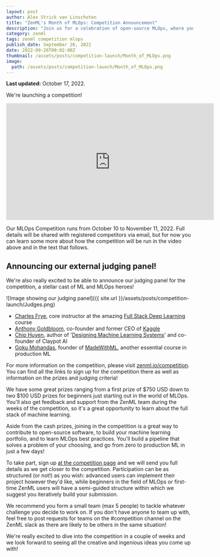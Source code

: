 ```yaml
---
layout: post
author: Alex Strick van Linschoten
title: "ZenML's Month of MLOps: Competition Announcement"
description: "Join us for a celebration of open-source MLOps, where you get to both express your creativity and solve a problem that is interesting to you! Our MLOps Competition runs from October 10 to November 11, 2022."
category: zenml
tags: zenml competition mlops
publish_date: September 26, 2022
date: 2022-09-26T00:02:00Z
thumbnail: /assets/posts/competition-launch/Month_of_MLOps.png
image:
  path: /assets/posts/competition-launch/Month_of_MLOps.png
---
```


**Last updated:** October 17, 2022.

We're launching a competition!

<iframe width="560" height="315" src="https://www.youtube-nocookie.com/embed/stuv785ItmM" title="YouTube video player" frameborder="0" allow="accelerometer; autoplay; clipboard-write; encrypted-media; gyroscope; picture-in-picture" allowfullscreen></iframe>

Our MLOps Competition runs from October 10 to November 11, 2022. Full details will be shared with registered competitors via email, but for now you can learn some more about how the competition will be run in the video above and in the text that follows.

## Announcing our external judging panel!

We're also really excited to be able to announce our judging panel for the competition, a stellar cast of ML and MLOps heroes!

![Image showing our judging panel]({{ site.url }}/assets/posts/competition-launch/Judges.png)

- [Charles Frye](https://twitter.com/charles_irl), core instructor at the amazing [Full Stack Deep Learning](https://fullstackdeeplearning.com) course
- [Anthony Goldbloom](https://www.linkedin.com/in/anthonygoldbloom), co-founder and former CEO of [Kaggle](https://www.kaggle.com)
- [Chip Huyen](https://www.linkedin.com/in/chiphuyen/), author of '[Designing Machine Learning Systems](https://www.amazon.com/Designing-Machine-Learning-Systems-Huyen-ebook-dp-B0B1LGL2SR/dp/B0B1LGL2SR/ref=mt_other?qid=1653630445&me=&tag=soumet-20&_encoding=UTF8)' and co-founder of Claypot AI
- [Goku Mohandas](https://www.linkedin.com/in/goku/), founder of [MadeWithML](https://madewithml.com), another essential course in production ML

For more information on the competition, please visit [zenml.io/competition](https://zenml.io/competition). You can find all the links to sign up for the competition there as well as information on the prizes and judging criteria!

We have some great prizes ranging from a first prize of $750 USD down to two $100 USD prizes for beginners just starting out in the world of MLOps. You'll also get feedback and support from the ZenML team during the weeks of the competition, so it's a great opportunity to learn about the full stack of machine learning.

Aside from the cash prizes, joining in the competition is a great way to contribute to open-source software, to build your machine learning portfolio, and to learn MLOps best practices. You'll build a pipeline that solves a problem of your choosing, and go from zero to production ML in just a few days!

To take part, sign up [at the competition page](https://zenml.io/competition) and we will send you full details as we get closer to the competition. Participation can be as structured (or not!) as you wish: advanced users can implement their project however they'd like, while beginners in the field of MLOps or first-time ZenML users will have a semi-guided structure within which we suggest you iteratively build your submission.

We recommend you form a small team (max 5 people) to tackle whatever challenge you decide to work on. If you don't have anyone to team up with, feel free to post requests for teams on the #competition channel on the ZenML slack as there are likely to be others in the same situation!

We're really excited to dive into the competition in a couple of weeks and we look forward to seeing all the creative and ingenious ideas you come up with!